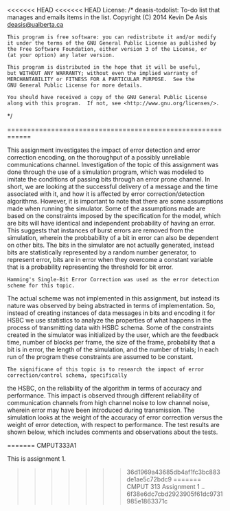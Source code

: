 <<<<<<< HEAD
<<<<<<< HEAD
License:
 /*
    deasis-todolist: To-do list that manages and emails items in the list.
    Copyright (C) 2014  Kevin De Asis deasis@ualberta.ca

    This program is free software: you can redistribute it and/or modify
    it under the terms of the GNU General Public License as published by
    the Free Software Foundation, either version 3 of the License, or
    (at your option) any later version.

    This program is distributed in the hope that it will be useful,
    but WITHOUT ANY WARRANTY; without even the implied warranty of
    MERCHANTABILITY or FITNESS FOR A PARTICULAR PURPOSE.  See the
    GNU General Public License for more details.

    You should have received a copy of the GNU General Public License
    along with this program.  If not, see <http://www.gnu.org/licenses/>.
 */

============================================================


  This assignment investigates the impact of error detection and error correction encoding,
on the thoroughput of a possibly unreliable communications channel. Investigation of the topic of this assignment
 was done through the use of a simulation program, which was modeled to imitate the conditions
of passing bits through an error prone channel. In short, we are looking at the successful delivery of a message
and the time associated with it, and how it is affected by error correction/detection algorithms. 
However, it is important to note that there are some assumptions made when running the simulator. Some of the assumptions 
made are based on the constraints imposed by the specification for the model, which are bits will have identical and
independent probability of having an error. This suggests that instances of burst errors are removed from the simulation, wherein
the probbability of a bit in error can also be dependent on other bits. The bits in the simulator are not
actually generated, instead bits are statistically represented by a random number generator, to represent error,
bits are in error when they overcome a constant variable that is  a probability representing the threshold for bit error.

	Hamming's Single-Bit Error Correction was used as the error detection scheme for this topic.
The actual scheme was not implemented in this assignment, but instead its nature was observed by being abstracted
in terms of implementation. So, instead of creating instances of data messages in bits and encoding it for HSBC
we use statistics to analyze the properties of what happens in the process of transmitting data with HSBC schema.
Some of the constraints created in the simulator was initialized by the user, which are
the feedback time, number of blocks per frame, the size of the frame, probability that a bit is in error, the length of the
simulation, and the number of trials; In each run of the program these constraints are assumed to be
constant.

	The significane of this topic is to research the impact of error correction/control schema, specifically
the HSBC, on the reliability of the algorithm in terms of accuracy and performance. This impact is observed through
different reliability of communication channels from high channel noise to low channel noise, wherein 
error may have been introduced during transmission. The simulation looks at the weight of the accuracy 
of error correction versus the weight of error detection, with respect to performance. The test results are shown
below, which includes comments and observations about the tests.

=======
CMPUT333A1

This is assignment 1. 
>>>>>>> 36d1969a43685db4af1fc3bc883de1ae5c72bdc9
=======
CMPUT 313 Assignment 1 ..
>>>>>>> 6f38e6dc7cbd2923905f61dc9731985e1863371c
